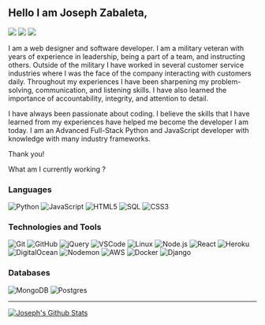## Hello I am Joseph Zabaleta,

[![](https://img.shields.io/badge/LinkedIn-joseph--zabaleta-blue?logo=LinkedIn&logoColor=blue&labelColor=black)][linkedin]
[![](https://img.shields.io/badge/Gmail-joseph.l.zabaleta%40gmail.com-red?logo=Gmail&logoColor=Red&labelColor=black)][gmail]
[![](https://img.shields.io/badge/HackerRank-joseph__zabaleta-brightgreen?logo=HackerRank&logoColor=Green&labelColor=black)][hackerrank]

I am a web designer and software developer. I am a military veteran with years of experience in leadership, being a part of a team, and instructing others. Outside of the military I have worked in several customer service industries where I was the face of the company interacting with customers daily. Throughout my experiences I have been sharpening my problem-solving, communication, and listening skills. I have also learned the importance of accountability, integrity, and attention to detail.

I have always been passionate about coding. I believe the skills that I have learned from my experiences have helped me become the developer I am today. I am an Advanced Full-Stack Python and JavaScript developer with knowledge with many industry frameworks.

Thank you!

What am I currently working ?

### Languages

![Python](https://img.shields.io/badge/-Python-000000?style=flat&logo=python)
![JavaScript](https://img.shields.io/badge/-JavaScript-000000?style=flat&logo=javascript)
![HTML5](https://img.shields.io/badge/-HTML5-000000?style=flat&logo=HTML5)
![SQL](https://img.shields.io/badge/-SQL-000000?style=flat&logo=MySQL)
![CSS3](https://img.shields.io/badge/-CSS3-000000?style=flat&logo=css3&logoColor=blue)

### Technologies and Tools

![Git](https://img.shields.io/badge/-Git-000000?style=flat&logo=git&logoColor=F05032)
![GitHub](https://img.shields.io/badge/-GitHub-000000?style=flat&logo=github&logoColor=FFFFFF)
![jQuery](https://img.shields.io/badge/-jQuery-000000?style=flat&logo=jQuery&logoColor=0769AD)
![VSCode](https://img.shields.io/badge/-VSCode-000000?style=flat&logo=visual-studio-code&logoColor=blue)
![Linux](https://img.shields.io/badge/-Linux-000000?style=flat&logo=linux&logoColor=FCC624)
![Node.js](https://img.shields.io/badge/-Node.js-000000?style=flat&logo=node.js&logoColor=339933)
![React](https://img.shields.io/badge/-React-000000?style=flat&logo=React&logoColor=61DAFB)
![Heroku](https://img.shields.io/badge/-Heroku-000000?style=flat&logo=heroku&logoColor=purple)
![DigitalOcean](https://img.shields.io/badge/-DigitalOcean-000000?style=flat&logo=digitalocean)
![Nodemon](https://img.shields.io/badge/-Nodemon-000000?style=flat&logo=nodemon)
![AWS](https://img.shields.io/badge/-AWS-000000?style=flat&logo=amazon-aws&logoColor=orange)
![Docker](https://img.shields.io/badge/-Docker-000000?style=flat&logo=docker)
![Django](https://img.shields.io/badge/-Django-000000?style=flat&logo=django&logoColor=092E20)

### Databases

![MongoDB](https://img.shields.io/badge/-MongoDB-000000?style=flat&logo=mongodb)
![Postgres](https://img.shields.io/badge/-PostgreSQL-000000?style=flat&logo=postgresql)

---

[![Joseph's Github Stats](https://github-readme-stats.vercel.app/api?username=joseph-zabaleta&show_icons=true&theme=dark)](https://github.com/joseph-zabaleta)

<!-- [![Stats](https://github-readme-stats.vercel.app/api/top-langs/?username=joseph-zabaleta&show_icons=true&theme=dark)](https://github.com/joseph-zabaleta) -->

</details>

[linkedin]: https://www.linkedin.com/in/joseph-zabaleta
[gmail]: mailto:joseph.l.zabaleta@gmail.com
[hackerrank]: https://www.hackerrank.com/joseph_zabaleta
[webdevplaylist]: https://www.youtube.com/playlist?list=PLkwxH9e_vrAJ0WbEsFA9W3I1W-g_BTsbt
[jsplaylist]: https://www.youtube.com/playlist?list=PLkwxH9e_vrALRJKu7wfXby3MKeflhTu6B
[cssplaylist]: https://www.youtube.com/playlist?list=PLkwxH9e_vrALSdvZuEh6gqQdmDoDIoqz4
[reactplaylist]: https://www.youtube.com/playlist?list=PLkwxH9e_vrAK4TdffpxKY3QGyHCpxFcQ0
